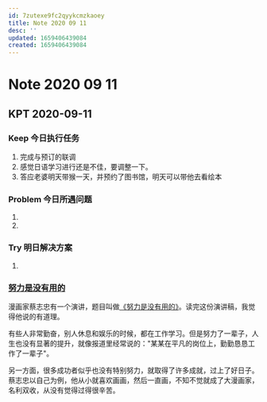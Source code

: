 ```yaml
---
id: 7zutexe9fc2qyykcmzkaoey
title: Note 2020 09 11
desc: ''
updated: 1659406439084
created: 1659406439084
---
```

# Note 2020 09 11

## KPT 2020-09-11

### Keep 今日执行任务
1. 完成与预订的联调
2. 感觉日语学习进行还是不佳，要调整一下。
3. 答应老婆明天带猴一天，并预约了图书馆，明天可以带他去看绘本

### Problem 今日所遇问题
1. 
2. 

### Try 明日解决方案
1. 



### [努力是没有用的](http://www.ruanyifeng.com/blog/2018/09/weekly-issue-21.html)
漫画家蔡志忠有一个演讲，题目叫做[《努力是没有用的》](https://www.yuque.com/book-academy/share/shp7tu)。读完这份演讲稿，我觉得他说的有道理。

有些人非常勤奋，别人休息和娱乐的时候，都在工作学习。但是努力了一辈子，人生也没有显著的提升，就像报道里经常说的："某某在平凡的岗位上，勤勤恳恳工作了一辈子"。

另一方面，很多成功者似乎也没有特别努力，就取得了许多成就，过上了好日子。蔡志忠以自己为例，他从小就喜欢画画，然后一直画，不知不觉就成了大漫画家，名利双收，从没有觉得过得很辛苦。
